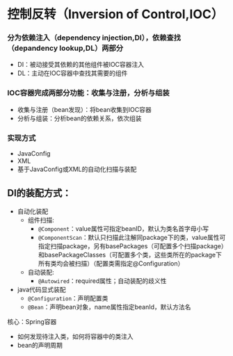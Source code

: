 # 控制反转（Inversion of Control,IOC） 

### 分为依赖注入（dependency injection,DI），依赖查找（depandency lookup,DL）两部分
* DI：被动接受其依赖的其他组件被IOC容器注入
* DL：主动在IOC容器中查找其需要的组件

### IOC容器完成两部分功能：收集与注册，分析与组装
* 收集与注册（bean发现）：将bean收集到IOC容器
* 分析与组装：分析bean的依赖关系，依次组装

### 实现方式
* JavaConfig
* XML
* 基于JavaConfig或XML的自动化扫描与装配

## DI的装配方式：
* 自动化装配
  * 组件扫描:
    * `@Component`：value属性可指定beanID，默认为类名首字母小写
    * `@ComponentScan`：默认只扫描此注解同package下的类，value属性可指定扫描package，另有basePackages（可配置多个扫描package）和basePackageClasses（可配置多个类，这些类所在的package下所有类均会被扫描）（配置类需指定@Configuration）
  * 自动装配:
    * `@Autowired`：required属性；自动装配的歧义性
* java代码显式装配
  * `@Configuration`：声明配置类
  * `@Bean`：声明bean对象，name属性指定beanId，默认方法名
    
   
核心：Spring容器
* 如何发现待注入类，如何将容器中的类注入
* bean的声明周期